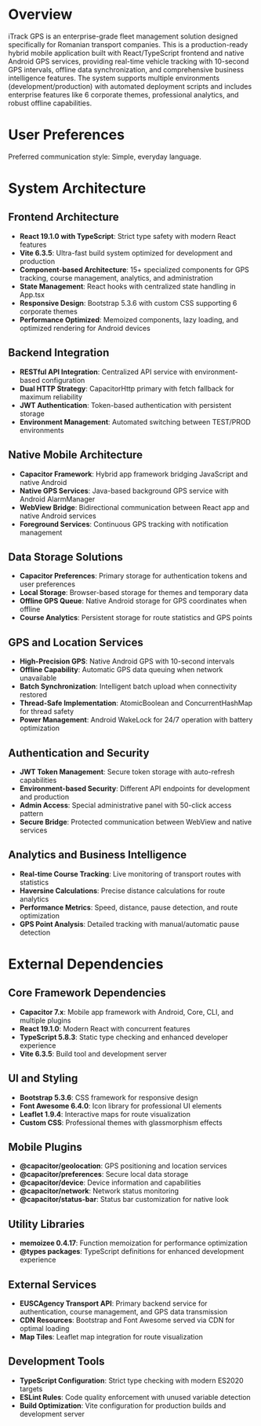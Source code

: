 # Overview

iTrack GPS is an enterprise-grade fleet management solution designed specifically for Romanian transport companies. This is a production-ready hybrid mobile application built with React/TypeScript frontend and native Android GPS services, providing real-time vehicle tracking with 10-second GPS intervals, offline data synchronization, and comprehensive business intelligence features. The system supports multiple environments (development/production) with automated deployment scripts and includes enterprise features like 6 corporate themes, professional analytics, and robust offline capabilities.

# User Preferences

Preferred communication style: Simple, everyday language.

# System Architecture

## Frontend Architecture
- **React 19.1.0 with TypeScript**: Strict type safety with modern React features
- **Vite 6.3.5**: Ultra-fast build system optimized for development and production
- **Component-based Architecture**: 15+ specialized components for GPS tracking, course management, analytics, and administration
- **State Management**: React hooks with centralized state handling in App.tsx
- **Responsive Design**: Bootstrap 5.3.6 with custom CSS supporting 6 corporate themes
- **Performance Optimized**: Memoized components, lazy loading, and optimized rendering for Android devices

## Backend Integration
- **RESTful API Integration**: Centralized API service with environment-based configuration
- **Dual HTTP Strategy**: CapacitorHttp primary with fetch fallback for maximum reliability
- **JWT Authentication**: Token-based authentication with persistent storage
- **Environment Management**: Automated switching between TEST/PROD environments

## Native Mobile Architecture
- **Capacitor Framework**: Hybrid app framework bridging JavaScript and native Android
- **Native GPS Services**: Java-based background GPS service with Android AlarmManager
- **WebView Bridge**: Bidirectional communication between React app and native Android services
- **Foreground Services**: Continuous GPS tracking with notification management

## Data Storage Solutions
- **Capacitor Preferences**: Primary storage for authentication tokens and user preferences
- **Local Storage**: Browser-based storage for themes and temporary data
- **Offline GPS Queue**: Native Android storage for GPS coordinates when offline
- **Course Analytics**: Persistent storage for route statistics and GPS points

## GPS and Location Services
- **High-Precision GPS**: Native Android GPS with 10-second intervals
- **Offline Capability**: Automatic GPS data queuing when network unavailable
- **Batch Synchronization**: Intelligent batch upload when connectivity restored
- **Thread-Safe Implementation**: AtomicBoolean and ConcurrentHashMap for thread safety
- **Power Management**: Android WakeLock for 24/7 operation with battery optimization

## Authentication and Security
- **JWT Token Management**: Secure token storage with auto-refresh capabilities
- **Environment-based Security**: Different API endpoints for development and production
- **Admin Access**: Special administrative panel with 50-click access pattern
- **Secure Bridge**: Protected communication between WebView and native services

## Analytics and Business Intelligence
- **Real-time Course Tracking**: Live monitoring of transport routes with statistics
- **Haversine Calculations**: Precise distance calculations for route analytics
- **Performance Metrics**: Speed, distance, pause detection, and route optimization
- **GPS Point Analysis**: Detailed tracking with manual/automatic pause detection

# External Dependencies

## Core Framework Dependencies
- **Capacitor 7.x**: Mobile app framework with Android, Core, CLI, and multiple plugins
- **React 19.1.0**: Modern React with concurrent features
- **TypeScript 5.8.3**: Static type checking and enhanced developer experience
- **Vite 6.3.5**: Build tool and development server

## UI and Styling
- **Bootstrap 5.3.6**: CSS framework for responsive design
- **Font Awesome 6.4.0**: Icon library for professional UI elements
- **Leaflet 1.9.4**: Interactive maps for route visualization
- **Custom CSS**: Professional themes with glassmorphism effects

## Mobile Plugins
- **@capacitor/geolocation**: GPS positioning and location services
- **@capacitor/preferences**: Secure local data storage
- **@capacitor/device**: Device information and capabilities
- **@capacitor/network**: Network status monitoring
- **@capacitor/status-bar**: Status bar customization for native look

## Utility Libraries
- **memoizee 0.4.17**: Function memoization for performance optimization
- **@types packages**: TypeScript definitions for enhanced development experience

## External Services
- **EUSCAgency Transport API**: Primary backend service for authentication, course management, and GPS data transmission
- **CDN Resources**: Bootstrap and Font Awesome served via CDN for optimal loading
- **Map Tiles**: Leaflet map integration for route visualization

## Development Tools
- **TypeScript Configuration**: Strict type checking with modern ES2020 targets
- **ESLint Rules**: Code quality enforcement with unused variable detection
- **Build Optimization**: Vite configuration for production builds and development server